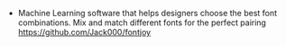 - Machine Learning software that helps designers choose the best font combinations. Mix and match different fonts for the perfect pairing https://github.com/Jack000/fontjoy
